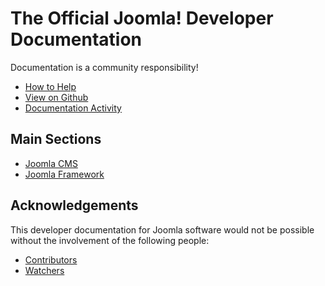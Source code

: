 # The Official Joomla! Developer Documentation

Documentation is a community responsibility!

* [How to Help](https://github.com/joomla/joomla-developer-docs/wiki/How-to-help)
* [View on Github](https://github.com/joomla/joomla-developer-docs)
* [Documentation Activity](https://github.com/joomla/joomla-developer-docs/pulse)

## Main Sections

* [Joomla CMS](#/en/cms/cms.md)
* [Joomla Framework](#/en/framework/framework.md)

## Acknowledgements

This developer documentation for Joomla software would not be possible without the involvement of the following people:

* [Contributors](https://github.com/joomla/joomla-developer-docs/graphs/contributors)
* [Watchers](https://github.com/joomla/joomla-developer-docs/watchers)
